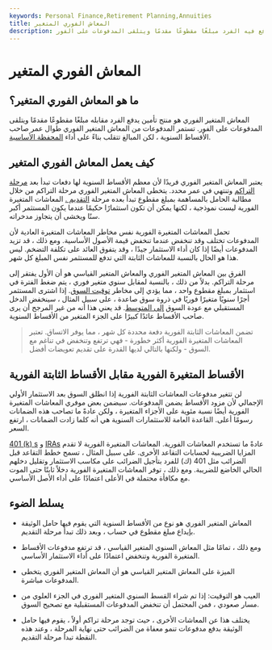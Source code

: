 ```yaml
---
keywords: Personal Finance,Retirement Planning,Annuities
title: المعاش الفوري المتغير
description: المعاش المتغير الفوري هو منتج تأمين يدفع فيه الفرد مبلغًا مقطوعًا مقدمًا ويتلقى المدفوعات على الفور.
---
```


# المعاش الفوري المتغير
## ما هو المعاش الفوري المتغير؟

المعاش المتغير الفوري هو منتج تأمين يدفع الفرد مقابله مبلغًا مقطوعًا مقدمًا ويتلقى المدفوعات على الفور. تستمر المدفوعات من المعاش المتغير الفوري طوال عمر صاحب الأقساط السنوية ، لكن المبالغ تتقلب بناءً على أداء [المحفظة الأساسية](/portfolio).

## كيف يعمل المعاش الفوري المتغير

يعتبر المعاش المتغير الفوري فريدًا لأن معظم الأقساط السنوية لها دفعات تبدأ بعد [مرحلة التراكم](/accumulationphase) وتنتهي في عمر محدد. يتخطى المعاش المتغير الفوري مرحلة التراكم من خلال مطالبة الحامل بالمساهمة بمبلغ مقطوع تبدأ بعده مرحلة [التقديم .](/annuitization) المعاشات المتغيرة الفورية ليست نموذجية ، لكنها يمكن أن تكون استثمارًا حكيمًا عندما يكون المستثمر أكبر سنًا ويخشى أن يتجاوز مدخراته.

تحمل المعاشات المتغيرة الفورية نفس مخاطر المعاشات المتغيرة العادية لأن المدفوعات تختلف وقد تنخفض عندما تنخفض قيمة الأصول الأساسية. ومع ذلك ، قد تزيد المدفوعات أيضًا إذا كان أداء الاستثمار جيدًا ، وقد يتفوق العائد على تكلفة التضخم. ليس هذا هو الحال بالنسبة للمعاشات الثابتة التي تدفع للمستثمر نفس المبلغ كل شهر.

الفرق بين المعاش المتغير الفوري والمعاش المتغير القياسي هو أن الأول يفتقر إلى مرحلة التراكم. بدلاً من ذلك ، بالنسبة لمقابل سنوي متغير فوري ، يتم ضغط الفترة في استثمار بمبلغ مقطوع واحد ، مما يؤدي إلى مخاطر [توقيت السوق](/markettiming). إذا اشترى المستثمر أجرًا سنويًا متغيرًا فوريًا في ذروة سوق صاعدة ، على سبيل المثال ، سينخفض الدخل المستقبلي مع عودة السوق [إلى المتوسط](/meanreversion). قد يعني هذا أنه من غير المرجح أن يرى صاحب الأقساط عائدًا كبيرًا على الجزء المتغير من الأقساط السنوية.

> تضمن المعاشات الثابتة الفورية دفعة محددة كل شهر ، مما يوفر الاتساق. تعتبر المعاشات المتغيرة الفورية أكثر خطورة - فهي ترتفع وتنخفض في تناغم مع السوق - ولكنها بالتالي لديها القدرة على تقديم تعويضات أفضل.

>

## الأقساط المتغيرة الفورية مقابل الأقساط الثابتة الفورية

لن تتغير مدفوعات المعاشات الثابتة الفورية إذا انطلق السوق بعد الاستثمار الأولي الإجمالي لأن مزود الأقساط يضمن المدفوعات. سيضمن بعض موفري المعاشات المتغيرة الفورية أيضًا نسبة مئوية على الأجزاء المتغيرة ، ولكن عادةً ما تصاحب هذه الضمانات رسومًا أعلى. القاعدة العامة للاستثمارات السنوية هي أنه كلما زادت الضمانات ، ارتفع السعر.

[401 (k) s](/401kplan) و [IRAs](/ira) عادةً ما تستخدم المعاشات الفورية. المعاشات المتغيرة الفورية لا تقدم المزايا الضريبية لحسابات التقاعد الأخرى. على سبيل المثال ، تسمح خطط التقاعد قبل الضرائب مثل 401 (ك) للفرد بتأجيل الضرائب على مكاسب الاستثمار وتقليل دخلهم الحالي الخاضع للضريبة. ومع ذلك ، توفر المعاشات المتغيرة الفورية دخلاً ثابتًا حتى الموت مع مكافأة محتملة في الأعلى اعتمادًا على أداء الأصل الأساسي.

## يسلط الضوء

- المعاش المتغير الفوري هو نوع من الأقساط السنوية التي يقوم فيها حامل الوثيقة بإيداع مبلغ مقطوع في حساب ، وبعد ذلك تبدأ مرحلة التقديم.

- ومع ذلك ، تمامًا مثل المعاش السنوي المتغير القياسي ، قد ترتفع مدفوعات الأقساط المتغيرة الفورية وتنخفض اعتمادًا على أداء الاستثمار الأساسي.

- الميزة على المعاش المتغير القياسي هو أن المعاش المتغير الفوري يتخطى المدفوعات مباشرة.

- العيب هو التوقيت: إذا تم شراء القسط السنوي المتغير الفوري في الجزء العلوي من مسار صعودي ، فمن المحتمل أن تنخفض المدفوعات المستقبلية مع تصحيح السوق.

- يختلف هذا عن المعاشات الأخرى ، حيث توجد مرحلة تراكم أولاً ، يقوم فيها حامل الوثيقة بدفع مدفوعات تنمو معفاة من الضرائب حتى نهاية المرحلة ، وعند هذه النقطة تبدأ مرحلة التقديم.

